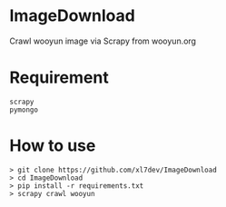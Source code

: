 # ImageDownload
Crawl wooyun image via Scrapy from wooyun.org

# Requirement
```
scrapy
pymongo
```

# How to use
```
> git clone https://github.com/xl7dev/ImageDownload
> cd ImageDownload
> pip install -r requirements.txt
> scrapy crawl wooyun
```
